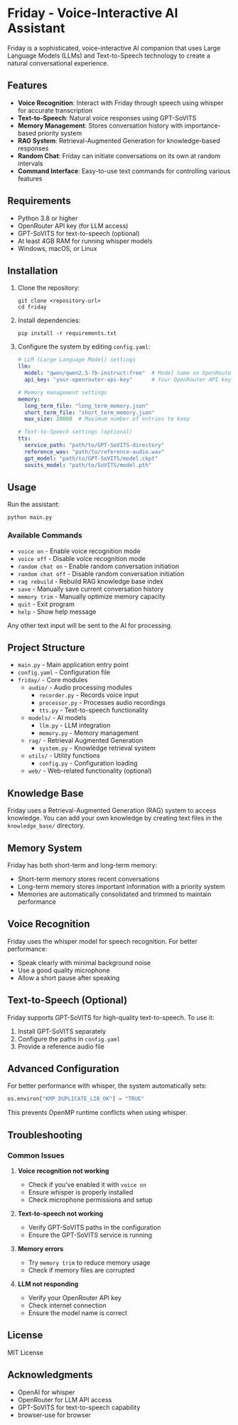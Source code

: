 # Friday - Voice-Interactive AI Assistant

Friday is a sophisticated, voice-interactive AI companion that uses Large Language Models (LLMs) and Text-to-Speech technology to create a natural conversational experience.

## Features

- **Voice Recognition**: Interact with Friday through speech using whisper for accurate transcription
- **Text-to-Speech**: Natural voice responses using GPT-SoVITS
- **Memory Management**: Stores conversation history with importance-based priority system
- **RAG System**: Retrieval-Augmented Generation for knowledge-based responses
- **Random Chat**: Friday can initiate conversations on its own at random intervals
- **Command Interface**: Easy-to-use text commands for controlling various features

## Requirements

- Python 3.8 or higher
- OpenRouter API key (for LLM access)
- GPT-SoVITS for text-to-speech (optional)
- At least 4GB RAM for running whisper models
- Windows, macOS, or Linux

## Installation

1. Clone the repository:
   ```
   git clone <repository-url>
   cd friday
   ```

2. Install dependencies:
   ```
   pip install -r requirements.txt
   ```

3. Configure the system by editing `config.yaml`:
   ```yaml
   # LLM (Large Language Model) settings
   llm:
     model: "qwen/qwen2.5-7b-instruct:free"  # Model name on OpenRouter
     api_key: "your-openrouter-api-key"      # Your OpenRouter API key

   # Memory management settings
   memory:
     long_term_file: "long_term_memory.json"
     short_term_file: "short_term_memory.json"
     max_size: 20000  # Maximum number of entries to keep

   # Text-to-Speech settings (optional)
   tts:
     service_path: "path/to/GPT-SoVITS-directory"
     reference_wav: "path/to/reference-audio.wav"
     gpt_model: "path/to/GPT-SoVITS/model.ckpt"
     sovits_model: "path/to/SoVITS/model.pth"
   ```

## Usage

Run the assistant:
```
python main.py
```

### Available Commands

- `voice on` - Enable voice recognition mode
- `voice off` - Disable voice recognition mode
- `random chat on` - Enable random conversation initiation
- `random chat off` - Disable random conversation initiation
- `rag rebuild` - Rebuild RAG knowledge base index
- `save` - Manually save current conversation history
- `memory trim` - Manually optimize memory capacity
- `quit` - Exit program
- `help` - Show help message

Any other text input will be sent to the AI for processing.

## Project Structure

- `main.py` - Main application entry point
- `config.yaml` - Configuration file
- `friday/` - Core modules
  - `audio/` - Audio processing modules
    - `recorder.py` - Records voice input
    - `processor.py` - Processes audio recordings
    - `tts.py` - Text-to-speech functionality
  - `models/` - AI models
    - `llm.py` - LLM integration
    - `memory.py` - Memory management
  - `rag/` - Retrieval Augmented Generation
    - `system.py` - Knowledge retrieval system
  - `utils/` - Utility functions
    - `config.py` - Configuration loading
  - `web/` - Web-related functionality (optional)

## Knowledge Base

Friday uses a Retrieval-Augmented Generation (RAG) system to access knowledge. You can add your own knowledge by creating text files in the `knowledge_base/` directory.

## Memory System

Friday has both short-term and long-term memory:
- Short-term memory stores recent conversations
- Long-term memory stores important information with a priority system
- Memories are automatically consolidated and trimmed to maintain performance

## Voice Recognition

Friday uses the whisper model for speech recognition. For better performance:
- Speak clearly with minimal background noise
- Use a good quality microphone
- Allow a short pause after speaking

## Text-to-Speech (Optional)

Friday supports GPT-SoVITS for high-quality text-to-speech. To use it:
1. Install GPT-SoVITS separately
2. Configure the paths in `config.yaml`
3. Provide a reference audio file

## Advanced Configuration

For better performance with whisper, the system automatically sets:
```python
os.environ["KMP_DUPLICATE_LIB_OK"] = "TRUE"
```

This prevents OpenMP runtime conflicts when using whisper.

## Troubleshooting

### Common Issues

1. **Voice recognition not working**
   - Check if you've enabled it with `voice on`
   - Ensure whisper is properly installed
   - Check microphone permissions and setup

2. **Text-to-speech not working**
   - Verify GPT-SoVITS paths in the configuration
   - Ensure the GPT-SoVITS service is running

3. **Memory errors**
   - Try `memory trim` to reduce memory usage
   - Check if memory files are corrupted

4. **LLM not responding**
   - Verify your OpenRouter API key
   - Check internet connection
   - Ensure the model name is correct

## License

MIT License

## Acknowledgments

- OpenAI for whisper
- OpenRouter for LLM API access
- GPT-SoVITS for text-to-speech capability
- browser-use for browser
